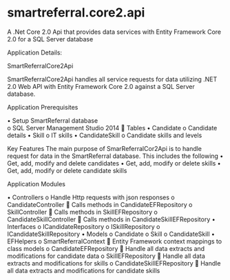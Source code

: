 # smartreferral.core2.api
A .Net Core 2.0 Api that provides data services with Entity Framework Core 2.0 for a SQL Server database

Application Details:

SmartReferralCore2Api

SmartReferralCore2Api handles all service requests for data utilizing .NET 2.0 Web API with Entity Framework Core 2.0 
against a SQL Server database. 

Application Prerequisites

  •	Setup SmartReferral database  
    o	SQL Server Management Studio 2014
      	Tables
        •	Candidate
    o	Candidate details
        •	Skill
    o	IT skills
        •	CandidateSkill
    o	Candidate skills and levels
    
Key Features
The main purpose of SmarReferralCor2Api is to handle request for data in the SmartReferral database. 
This includes the following
  •	Get, add, modify and delete candidates
  •	Get, add, modify or delete skills
  •	Get, add, modify or delete candidate skills
  
Application Modules

  •	Controllers
    o	Handle Http requests with json responses
    o	CandidateController
      	Calls methods in CandidateEFRepository
    o	SkillController
      	Calls methods in SkillEFRepository
    o	CandidateSkillController
      	Calls methods in CandidateSkillEFRepository 
  •	Interfaces
    o	ICandidateRepository
    o	ISkillRepository
    o	ICandidateSkillRepository
  •	Models
    o	Candidate
    o	Skill
    o	CandidateSkill
  •	EFHelpers
    o	SmartReferralContext
      	Entity Framework context mappings to class models
    o	CandidateEFRepository
      	Handle all data extracts and modifications for candidate data 
    o	SkillEFRepository
      	Handle all data extracts and modifications for skills
    o	CandidateSkillEFRepository
      	Handle all data extracts and modifications for candidate skills
 
  
   
